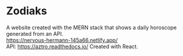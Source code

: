 # Zodiaks
 A website created with the MERN stack that shows a daily horoscope generated from an API.
 <br>
 https://nervous-hermann-145a66.netlify.app/
 <br>
 API: https://aztro.readthedocs.io/ 
 Created with React.
